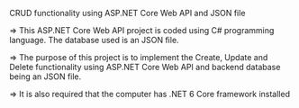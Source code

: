 ﻿CRUD functionality using ASP.NET Core Web API and JSON file

=> This ASP.NET Core Web API project is coded using C# programming language. The database used is an JSON file.

=> The purpose of this project is to implement the Create, Update and Delete functionality using ASP.NET Core Web API and backend database being an JSON file.

=> It is also required that the computer has .NET 6 Core framework installed